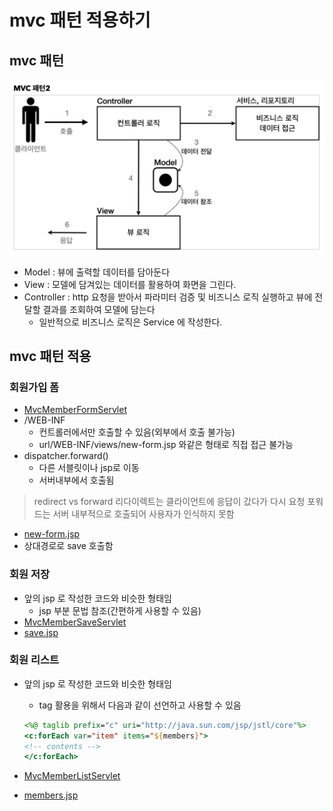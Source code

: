 # mvc 패턴 적용하기

## mvc 패턴

![mvc](./img/mvc2.png)

- Model : 뷰에 출력할 데이터를 담아둔다
- View : 모델에 담겨있는 데이터를 활용하여 화면을 그린다.
- Controller : http 요청을 받아서 파라미터 검증 및 비즈니스 로직 실행하고 뷰에 전달할 결과를 조회하여 모델에 담는다
  - 일반적으로 비즈니스 로직은 Service 에 작성한다.

## mvc 패턴 적용

### 회원가입 폼

- [MvcMemberFormServlet](./servlet/src/main/java/hello/servlet/web/servletmvc/MvcMemberFormServlet.java)
- /WEB-INF
  - 컨트롤러에서만 호출할 수 있음(외부에서 호출 불가능)
  - url/WEB-INF/views/new-form.jsp 와같은 형태로 직접 접근 불가능
- dispatcher.forward()
  - 다른 서블릿이나 jsp로 이동
  - 서버내부에서 호출됨

> redirect vs forward
> 리다이렉트는 클라이언트에 응답이 갔다가 다시 요청
> 포워드는 서버 내부적으로 호출되어 사용자가 인식하지 못함

- [new-form.jsp](./servlet/src/main/webapp/WEB-INF/views/new-form.jsp)
- 상대경로로 save 호출함

### 회원 저장

- 앞의 jsp 로 작성한 코드와 비슷한 형태임
  - jsp 부분 문법 참조(간편하게 사용할 수 있음)
- [MvcMemberSaveServlet](./servlet/src/main/java/hello/servlet/web/servletmvc/MvcMemberSaveServlet.java)
- [save.jsp](./servlet/src/main/webapp/WEB-INF/views/save-result.jsp)

### 회원 리스트

- 앞의 jsp 로 작성한 코드와 비슷한 형태임
  - tag 활용을 위해서 다음과 같이 선언하고 사용할 수 있음
  
  ```jsp
  <%@ taglib prefix="c" uri="http://java.sun.com/jsp/jstl/core"%>
  <c:forEach var="item" items="${members}">
  <!-- contents -->
  </c:forEach>
  ```

- [MvcMemberListServlet](./servlet/src/main/java/hello/servlet/web/servletmvc/MvcMemberListServlet.java)
- [members.jsp](./servlet/src/main/webapp/WEB-INF/views/members.jsp)
